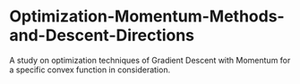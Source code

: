 # Optimization-Momentum-Methods-and-Descent-Directions
A study on optimization techniques of Gradient Descent with Momentum for a specific convex function in consideration.
